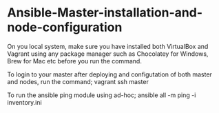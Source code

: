 # Ansible-Master-installation-and-node-configuration

On you local system, make sure you have installed both VirtualBox and Vagrant using any package manager such as Chocolatey for Windows, Brew for Mac etc before you run the command.

To login to your master after deploying and configutation of both master and nodes, run the command;
vagrant ssh master

To run the ansible ping module using ad-hoc;
ansible all -m ping -i inventory.ini
